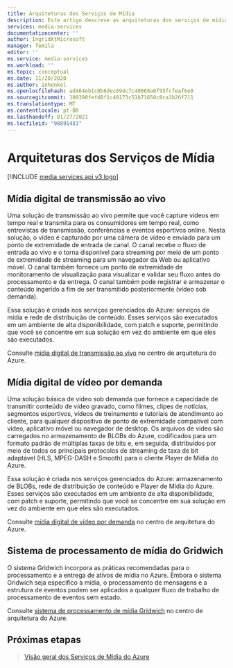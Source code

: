 ```yaml
---
title: Arquiteturas dos Serviços de Mídia
description: Este artigo descreve as arquiteturas dos serviços de mídia.
services: media-services
documentationcenter: ''
author: IngridAtMicrosoft
manager: femila
editor: ''
ms.service: media-services
ms.workload: ''
ms.topic: conceptual
ms.date: 11/20/2020
ms.author: inhenkel
ms.openlocfilehash: ad464eb1c0b6dec694c7c40868a0f95fcfeaf6e8
ms.sourcegitcommit: 100390fefd8f1c48173c51b71650c8ca1b26f711
ms.translationtype: MT
ms.contentlocale: pt-BR
ms.lasthandoff: 01/27/2021
ms.locfileid: "98891481"
---
```

# <a name="media-services-architectures"></a>Arquiteturas dos Serviços de Mídia

[!INCLUDE [media services api v3 logo](./includes/v3-hr.md)]

## <a name="live-streaming-digital-media"></a>Mídia digital de transmissão ao vivo

Uma solução de transmissão ao vivo permite que você capture vídeos em tempo real e transmita para os consumidores em tempo real, como entrevistas de transmissão, conferências e eventos esportivos online. Nesta solução, o vídeo é capturado por uma câmera de vídeo e enviado para um ponto de extremidade de entrada de canal. O canal recebe o fluxo de entrada ao vivo e o torna disponível para streaming por meio de um ponto de extremidade de streaming para um navegador da Web ou aplicativo móvel. O canal também fornece um ponto de extremidade de monitoramento de visualização para visualizar e validar seu fluxo antes do processamento e da entrega. O canal também pode registrar e armazenar o conteúdo ingerido a fim de ser transmitido posteriormente (vídeo sob demanda).

Essa solução é criada nos serviços gerenciados do Azure: serviços de mídia e rede de distribuição de conteúdo. Esses serviços são executados em um ambiente de alta disponibilidade, com patch e suporte, permitindo que você se concentre em sua solução em vez do ambiente em que eles são executados.

Consulte [mídia digital de transmissão ao vivo](/azure/architecture/solution-ideas/articles/digital-media-live-stream) no centro de arquitetura do Azure.

## <a name="video-on-demand-digital-media"></a>Mídia digital de vídeo por demanda

Uma solução básica de vídeo sob demanda que fornece a capacidade de transmitir conteúdo de vídeo gravado, como filmes, clipes de notícias, segmentos esportivos, vídeos de treinamento e tutoriais de atendimento ao cliente, para qualquer dispositivo de ponto de extremidade compatível com vídeo, aplicativo móvel ou navegador de desktop. Os arquivos de vídeo são carregados no armazenamento de BLOBs do Azure, codificados para um formato padrão de múltiplas taxas de bits e, em seguida, distribuídos por meio de todos os principais protocolos de streaming de taxa de bit adaptável (HLS, MPEG-DASH e Smooth) para o cliente Player de Mídia do Azure.

Essa solução é criada nos serviços gerenciados do Azure: armazenamento de BLOBs, rede de distribuição de conteúdo e Player de Mídia do Azure. Esses serviços são executados em um ambiente de alta disponibilidade, com patch e suporte, permitindo que você se concentre em sua solução em vez do ambiente em que eles são executados.

Consulte [mídia digital de vídeo por demanda](/azure/architecture/solution-ideas/articles/digital-media-video) no centro de arquitetura do Azure.

## <a name="gridwich-media-processing-system"></a>Sistema de processamento de mídia do Gridwich

O sistema Gridwich incorpora as práticas recomendadas para o processamento e a entrega de ativos de mídia no Azure. Embora o sistema Gridwich seja específico à mídia, o processamento de mensagens e a estrutura de eventos podem ser aplicados a qualquer fluxo de trabalho de processamento de eventos sem estado.

Consulte [sistema de processamento de mídia Gridwich](/azure/architecture/reference-architectures/media-services/gridwich-architecture) no centro de arquitetura do Azure.

## <a name="next-steps"></a>Próximas etapas

> [Visão geral dos Serviços de Mídia do Azure](media-services-overview.md)